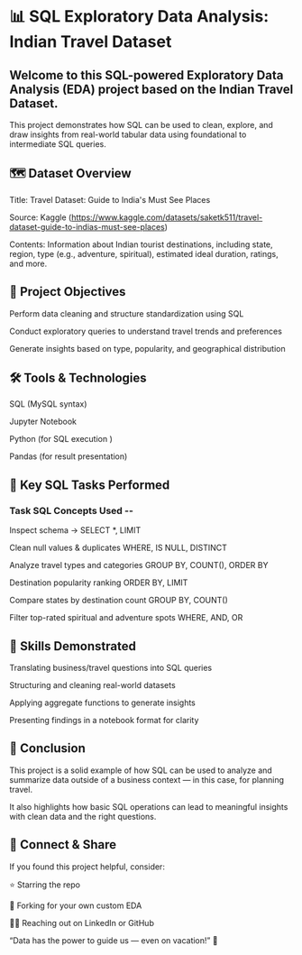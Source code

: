 # 📊 SQL Exploratory Data Analysis: Indian Travel Dataset
## Welcome to this SQL-powered Exploratory Data Analysis (EDA) project based on the Indian Travel Dataset. 

This project demonstrates how SQL can be used to clean, explore, and draw insights from real-world tabular data using foundational to intermediate SQL queries.

## 🗺️ Dataset Overview
Title: Travel Dataset: Guide to India's Must See Places

Source: Kaggle (https://www.kaggle.com/datasets/saketk511/travel-dataset-guide-to-indias-must-see-places)

Contents: Information about Indian tourist destinations, including state, region, type (e.g., adventure, spiritual), estimated ideal duration, ratings, and more.

## 🎯 Project Objectives
Perform data cleaning and structure standardization using SQL

Conduct exploratory queries to understand travel trends and preferences

Generate insights based on type, popularity, and geographical distribution

## 🛠️ Tools & Technologies
SQL (MySQL syntax)

Jupyter Notebook

Python (for SQL execution )

Pandas (for result presentation)

## 📌 Key SQL Tasks Performed
### Task	SQL Concepts Used -- <br />
Inspect schema ->	SELECT *, LIMIT 

Clean null values & duplicates	WHERE, IS NULL, DISTINCT 

Analyze travel types and categories	GROUP BY, COUNT(), ORDER BY 

Destination popularity ranking	ORDER BY, LIMIT 

Compare states by destination count	GROUP BY, COUNT() 

Filter top-rated spiritual and adventure spots	WHERE, AND, OR 

## 🧠 Skills Demonstrated
Translating business/travel questions into SQL queries

Structuring and cleaning real-world datasets

Applying aggregate functions to generate insights

Presenting findings in a notebook format for clarity

## 🏁 Conclusion
This project is a solid example of how SQL can be used to analyze and summarize data outside of a business context — in this case, for planning travel.

It also highlights how basic SQL operations can lead to meaningful insights with clean data and the right questions.

## 🌟 Connect & Share
If you found this project helpful, consider:

⭐ Starring the repo

🍴 Forking for your own custom EDA

🧑‍💻 Reaching out on LinkedIn or GitHub

“Data has the power to guide us — even on vacation!” 🧳
